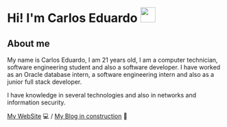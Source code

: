# Hi! I'm Carlos Eduardo <img src="https://ik.imagekit.io/joaonasc/GitHub/assets/wave_Mdjm5gVSL.gif" width="35">

## About me
My name is Carlos Eduardo, I am 21 years old, I am a computer technician, software engineering student and also a software developer. I have worked as an Oracle database intern, a software engineering intern and also as a junior full stack developer.

I have knowledge in several technologies and also in networks and information security.

[My WebSite](https://carloseduardodev.vercel.app/) 💻 /
[My Blog in construction](https://blog-carlosdev.netlify.app/) 🚧
